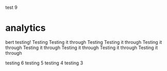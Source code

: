 
test 9
# analytics
bert testing!
Testing
Testing it through
Testing
Testing it through
Testing it through
Testing it through
Testing it through
Testing it through
Testing it through

testing 6
testing 5
testing 4
testing 3
